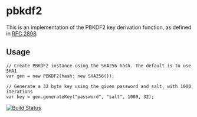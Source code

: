 pbkdf2
======

This is an implementation of the PBKDF2 key derivation function, as defined
in [RFC 2898](http://tools.ietf.org/html/rfc2898).

Usage
-----

    // Create PBKDF2 instance using the SHA256 hash. The default is to use SHA1
    var gen = new PBKDF2(hash: new SHA256());

    // Generate a 32 byte key using the given password and salt, with 1000 iterations
    var key = gen.generateKey("password", "salt", 1000, 32);

[![Build Status](https://drone.io/github.com/jamesots/pbkdf2/status.png)](https://drone.io/github.com/jamesots/pbkdf2/latest)

